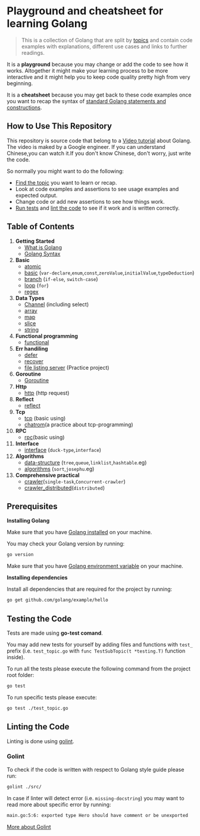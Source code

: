 # Playground and cheatsheet for learning Golang

> This is a collection of Golang that are split by [topics](#table-of-contents) and contain code examples with explanations, different use cases and links to further readings.


It is a **playground** because you may change or add the code to see how it works.
Altogether it might make your learning process to be more interactive and it might help you to keep
code quality pretty high from very beginning.

It is a **cheatsheet** because you may get back to these code examples once you want to recap the
syntax of [standard Golang statements and constructions](#table-of-contents).

## How to Use This Repository

This repository is source code that belong to a [Video tutorial](https://www.bilibili.com/video/av24365381?from=search&seid=7202638767983264130) about Golang. The video is maked by a Google engineer. If you can understand Chinese,you can watch it.If you don't know Chinese, don't worry, just write the code.

So normally you might want to do the following:

- [Find the topic](#table-of-contents) you want to learn or recap.
- Look at code examples and assertions to see usage examples and expected output.
- Change code or add new assertions to see how things work.
- [Run tests](#testing-the-code) and [lint the code](#linting-the-code) to see if it work and is
written correctly.

## Table of Contents

1. **Getting Started**
    - [What is Golang](https://golang.org/)
    - [Golang Syntax](https://blog.golang.org/gos-declaration-syntax)
2. **Basic**
    - [atomic](./basic/atomic)
    - [basic](./basic/basic) (`var-declare`,`enum`,`const`,`zeroValue`,`initialValue`,`typeDeduction`)
    - [branch](./basic/branch) (`if-else`, `switch-case`)
    - [loop](./basic/loop) (`for`)
    - [regex](./basic/regex)
3. **Data Types**
    - [Channel](./channel) (including select)
    - [array](./container/arrays)
    - [map](./container/maps)
    - [slice](./container/slices)
    - [string](./container/strings)
4. **Functional programming**
    - [functional](./functional)
5. **Err handiling**
    - [defer](./errhandiling/defer)
    - [recover](./errhandiling/recover)
    - [file listing server](./errhandiling/filelistingserver) (Practice project)
6. **Goroutine**
    - [Goroutine](./goroutine)
7. **Http**
    - [http](./http) (http request)
8. **Reflect**
    - [reflect](./reflect)
9. **Tcp**
    - [tcp](./tcp) (basic using)
    - [chatrom](./chatroom)(a practice about tcp-programming)
10. **RPC**
    - [rpc](./rpc)(basic using)
11. **Interface**
    - [interface](./retriever) (`duck-type`,`interface`)
12. **Algorithms**
    - [data-structure](./algorithms) (`tree`,`queue`,`linklist`,`hashtable`.eg)
    - [algorithms](./algorithms) (`sort`,`josephu`.eg)
13. **Comprehensive practical**
    - [crawler](./crawler)(`single-task`,`Concurrent-crawler`)
    - [crawler_distributed](./crawler_distributed)(`distributed`)

## Prerequisites

**Installing Golang**

Make sure that you have [Golang installed](https://golang.org/doc/install) on your machine.

You may check your Golang version by running:

```bash
go version
```

Make sure that you have [Golang environment variable](https://golang.org/doc/code.html) on your machine.

**Installing dependencies**

Install all dependencies that are required for the project by running:

```bash
go get github.com/golang/example/hello
```

## Testing the Code

Tests are made using **go-test comand**.

You may add new tests for yourself by adding files and functions with `test_` prefix
(i.e. `test_topic.go` with `func TestSubTopic(t *testing.T)` function inside).

To run all the tests please execute the following command from the project root folder:

```bash
go test
```

To run specific tests please execute:

```bash
go test ./test_topic.go
```

## Linting the Code

Linting is done using [golint](https://github.com/golang/lint).

### Golint

To check if the code is written with respect
to Golang style guide please run:

```bash
golint ./src/
```

In case if linter will detect error (i.e. `missing-docstring`) you may want to read more about
specific error by running:

```bash
main.go:5:6: exported type Hero should have comment or be unexported
```

[More about Golint](https://github.com/golang/lint)
